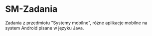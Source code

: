 # SM-Zadania
Zadania z przedmiotu "Systemy mobilne", różne aplikacje mobilne na system Android pisane w języku Java.
